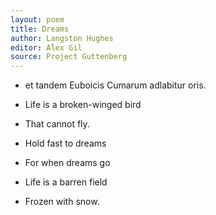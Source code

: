 ```yaml
---
layout: poem
title: Dreams
author: Langston Hughes
editor: Alex Gil
source: Project Guttenberg
---
```


- et tandem Euboicis Cumarum adlabitur oris.
 
- Life is a broken-winged bird
- That cannot fly.
- Hold fast to dreams
- For when dreams go
- Life is a barren field
- Frozen with snow.
